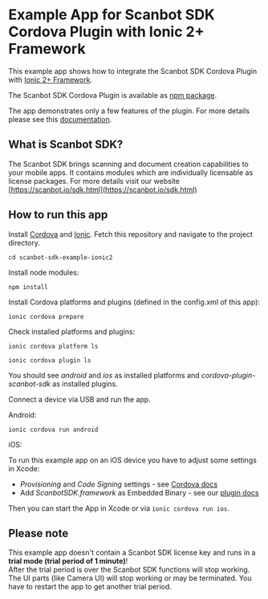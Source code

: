 # Example App for Scanbot SDK Cordova Plugin with Ionic 2+ Framework

This example app shows how to integrate the Scanbot SDK Cordova Plugin with [Ionic 2+ Framework](https://ionicframework.com). 

The Scanbot SDK Cordova Plugin is available as [npm package](https://www.npmjs.com/package/cordova-plugin-scanbot-sdk).

The app demonstrates only a few features of the plugin. For more details please see this [documentation](https://scanbotsdk.github.io/documentation/cordova/).


## What is Scanbot SDK?
The Scanbot SDK brings scanning and document creation capabilities to your mobile apps. 
It contains modules which are individually licensable as license packages. 
For more details visit our website [https://scanbot.io/sdk.html](https://scanbot.io/sdk.html)


## How to run this app

Install [Cordova](https://cordova.apache.org) and [Ionic](https://ionicframework.com). 
Fetch this repository and navigate to the project directory.

`cd scanbot-sdk-example-ionic2`

Install node modules:

`npm install`

Install Cordova platforms and plugins (defined in the config.xml of this app):

`ionic cordova prepare`

Check installed platforms and plugins:

`ionic cordova platform ls`

`ionic cordova plugin ls`

You should see *android* and *ios* as installed platforms and *cordova-plugin-scanbot-sdk* as installed plugins. 


Connect a device via USB and run the app.

Android:

`ionic cordova run android`

iOS:

To run this example app on an iOS device you have to adjust some settings in Xcode: 
- *Provisioning* and *Code Signing* settings - see [Cordova docs](https://cordova.apache.org/docs/en/latest/guide/platforms/ios/index.html) 
- Add *ScanbotSDK.framework* as Embedded Binary  - see our [plugin docs](https://scanbotsdk.github.io/documentation/cordova/)

Then you can start the App in Xcode or via `ionic cordova run ios`.



## Please note

This example app doesn't contain a Scanbot SDK license key and runs in a **trial mode (trial period of 1 minute)**!  
After the trial period is over the Scanbot SDK functions will stop working. 
The UI parts (like Camera UI) will stop working or may be terminated.
You have to restart the app to get another trial period.

